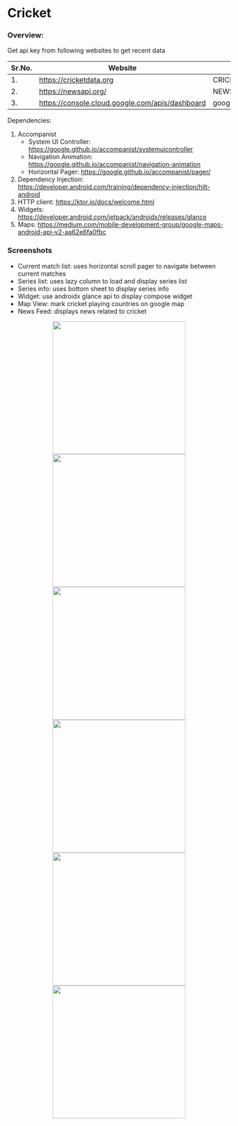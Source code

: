 # Cricket

### Overview:

Get api key from following websites to get recent data  

Sr.No.  | Website         | Key             | Location         |
------------- |-----------------|-----------------|------------------|
1. | https://cricketdata.org | CRICKET_API_KEY | local.properties |
2. | https://newsapi.org/  | NEWS_API_KEY    | local.properties |
3. | https://console.cloud.google.com/apis/dashboard | google_maps_key | strings.xml      |


Dependencies:
1. Accompanist
   - System UI Controller: https://google.github.io/accompanist/systemuicontroller
   - Navigation Animation: https://google.github.io/accompanist/navigation-animation
   - Horizontal Pager: https://google.github.io/accompanist/pager/
2. Dependency Injection: https://developer.android.com/training/dependency-injection/hilt-android
3. HTTP client: https://ktor.io/docs/welcome.html
4. Widgets: https://developer.android.com/jetpack/androidx/releases/glance
5. Maps: https://medium.com/mobile-development-group/google-maps-android-api-v2-aa62e6fa0fbc

### Screenshots
- Current match list: uses horizontal scroll pager to navigate between current matches
- Series list: uses lazy column to load and display series list
- Series info: uses bottom sheet to display series info
- Widget: use androidx glance api to display compose widget
- Map View: mark cricket playing countries on google map
- News Feed: displays news related to cricket
<p align="center">
<img width="300" src="screenshot/current_matches.png?raw=true">
<img width="300" src="screenshot/series_list.png?raw=true">
<img width="300" src="screenshot/series_info_bottom_sheet.png?raw=true">
<img width="300" src="screenshot/current_match_widget.png?raw=true">
<img width="300" src="screenshot/map_view.png?raw=true">
<img width="300" src="screenshot/news_feed.png?raw=true">
</p>